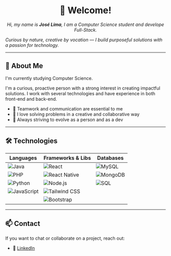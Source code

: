 <h1 align="center">🚀 Welcome!</h1>

<p align="center">
  <em>Hi, my name is <strong>José Lima</strong>, I am a Computer Science student and develope Full-Stack.</em>
  
  <em>Curious by nature, creative by vocation — I build purposeful solutions with a passion for technology.</em>
</p>

---

## 🧠 About Me

I'm currently studying Computer Science.  

I'm a curious, proactive person with a strong interest in creating impactful solutions. I work with several technologies and have experience in both front-end and back-end.

- 🤝 Teamwork and communication are essential to me  
- 🧩 I love solving problems in a creative and collaborative way  
- 🔄 Always striving to evolve as a person and as a dev  

---

## 🛠️ Technologies

<div align="center">

| Languages | Frameworks & Libs | Databases |
|-----------|-------------------|-----------|
| ![Java](https://img.shields.io/badge/Java-ED8B00?style=for-the-badge&logo=java&logoColor=white) | ![React](https://img.shields.io/badge/React-20232A?style=for-the-badge&logo=react&logoColor=61DAFB) | ![MySQL](https://img.shields.io/badge/MySQL-00758F?style=for-the-badge&logo=mysql&logoColor=white) |
| ![PHP](https://img.shields.io/badge/PHP-777BB4?style=for-the-badge&logo=php&logoColor=white) | ![React Native](https://img.shields.io/badge/React_Native-20232A?style=for-the-badge&logo=react&logoColor=61DAFB) | ![MongoDB](https://img.shields.io/badge/MongoDB-47A248?style=for-the-badge&logo=mongodb&logoColor=white) |
| ![Python](https://img.shields.io/badge/Python-3776AB?style=for-the-badge&logo=python&logoColor=white) | ![Node.js](https://img.shields.io/badge/Node.js-339933?style=for-the-badge&logo=nodedotjs&logoColor=white) | ![SQL](https://img.shields.io/badge/SQL-025E8C?style=for-the-badge&logo=sqlite&logoColor=white) |
| ![JavaScript](https://img.shields.io/badge/JavaScript-F7DF1E?style=for-the-badge&logo=javascript&logoColor=black) | ![Tailwind CSS](https://img.shields.io/badge/Tailwind_CSS-38B2AC?style=for-the-badge&logo=tailwind-css&logoColor=white) |  |
|  | ![Bootstrap](https://img.shields.io/badge/Bootstrap-563D7C?style=for-the-badge&logo=bootstrap&logoColor=white) |  |

</div>

---

## 📫 Contact

If you want to chat or collaborate on a project, reach out:


- 💼 [LinkedIn](https://linkedin.com/in/almajoe)
